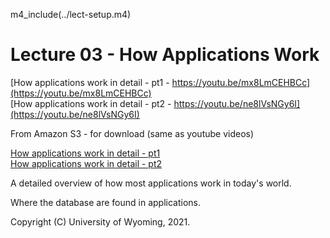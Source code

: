 
m4_include(../lect-setup.m4)

# Lecture 03 - How Applications Work

[How applications work in detail - pt1 - https://youtu.be/mx8LmCEHBCc](https://youtu.be/mx8LmCEHBCc)<br>
[How applications work in detail - pt2 - https://youtu.be/ne8lVsNGy6I](https://youtu.be/ne8lVsNGy6I)<br>

From Amazon S3 - for download (same as youtube videos)

[How applications work in detail - pt1](http://uw-s20-2015.s3.amazonaws.com/4820-L03-pt1-How-Apps-Work-in-Detail.mp4)<br>
[How applications work in detail - pt2](http://uw-s20-2015.s3.amazonaws.com/4820-L03-pt2-How-Apps-Work-in-Detail.mp4)<br>

A detailed overview of how most applications work in today's world.

Where the database are found in applications.





Copyright (C) University of Wyoming, 2021.

